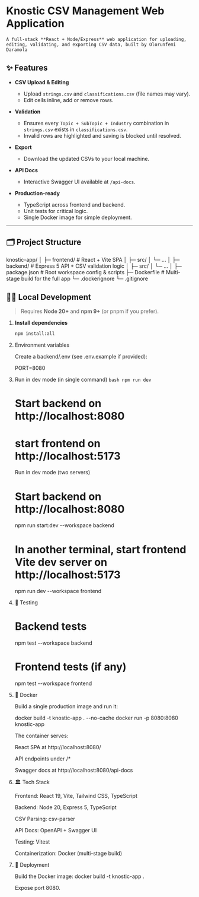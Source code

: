 # Knostic CSV Management Web Application

    A full-stack **React + Node/Express** web application for uploading, editing, validating, and exporting CSV data, built by Olorunfemi Daramola

## ✨ Features

- **CSV Upload & Editing**
  - Upload `strings.csv` and `classifications.csv` (file names may vary).
  - Edit cells inline, add or remove rows.

- **Validation**
  - Ensures every `Topic + SubTopic + Industry` combination in `strings.csv`
    exists in `classifications.csv`.
  - Invalid rows are highlighted and saving is blocked until resolved.

- **Export**
  - Download the updated CSVs to your local machine.

- **API Docs**
  - Interactive Swagger UI available at `/api-docs`.

- **Production-ready**
  - TypeScript across frontend and backend.
  - Unit tests for critical logic.
  - Single Docker image for simple deployment.

---

## 🗂️ Project Structure

knostic-app/
│
├─ frontend/ # React + Vite SPA
│ ├─ src/
│ └─ ...
│
├─ backend/ # Express 5 API + CSV validation logic
│ ├─ src/
│ └─ ...
│
├─ package.json # Root workspace config & scripts
├─ Dockerfile # Multi-stage build for the full app
└─ .dockerignore
└─ .gitignore

## 🧑‍💻 Local Development

> Requires **Node 20+** and **npm 9+** (or pnpm if you prefer).

1. **Install dependencies**

   ```bash
   npm install:all 
   ```
2. Environment variables

    Create a backend/.env (see .env.example if provided):

    PORT=8080

3. Run in dev mode (in single command)
        ```bash
        npm run dev
        ```
    # Start backend on  http://localhost:8080
    # start frontend on http://localhost:5173

    Run in dev mode (two servers)

    # Start backend on http://localhost:8080
    npm run start:dev --workspace backend

    # In another terminal, start frontend Vite dev server on http://localhost:5173
    npm run dev --workspace frontend


4. 🧪 Testing
    # Backend tests
    npm test --workspace backend

    # Frontend tests (if any)
    npm test --workspace frontend


5. 🐳 Docker

    Build a single production image and run it:

    docker build -t knostic-app . --no-cache
    docker run -p 8080:8080 knostic-app

    The container serves:

    React SPA at http://localhost:8080/

    API endpoints under /*

    Swagger docs at http://localhost:8080/api-docs


6. 🏛️ Tech Stack

    Frontend: React 19, Vite, Tailwind CSS, TypeScript

    Backend: Node 20, Express 5, TypeScript

    CSV Parsing: csv-parser

    API Docs: OpenAPI + Swagger UI

    Testing: Vitest

    Containerization: Docker (multi-stage build)


7. 🚀 Deployment

    Build the Docker image: docker build -t knostic-app .

    Expose port 8080.